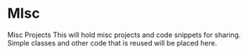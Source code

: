 # MIsc
Misc Projects
This will hold misc projects and code snippets for sharing. Simple classes and other code that is reused will be placed here.
